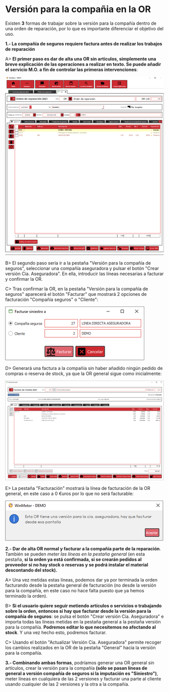# Versión para la compañia en la OR

Existen **3** formas de trabajar sobre la versión para la compañía dentro de una orden de reparación, por lo que es importante diferenciar el objetivo del uso.

**1.- La compañía de seguros requiere factura antes de realizar los trabajos de reparación**

A> **El primer paso es dar de alta una OR sin artículos, simplemente una breve explicación de las operaciones a realizar en texto. Se puede añadir el servicio M.O. a fin de controlar las primeras intervenciones**:

![](<../../.gitbook/assets/imagen (13).png>)

B> El segundo paso sería ir a la pestaña "Versión para la compañía de seguros", seleccionar una compañía aseguradora y pulsar el botón "Crear versión Cia. Aseguradora". En ella, introducir las líneas necesarias a facturar y confirmar la OR.

C> Tras confirmar la OR, en la pestaña "Versión para la compañía de seguros" aparecerá el botón "Facturar" que mostrará 2 opciones de facturación "Compañía seguros" o "Cliente":

![](<../../.gitbook/assets/imagen (15).png>)

D> Generará una factura a la compañía sin haber añadido ningún pedido de compras o reserva de stock, ya que la OR general sigue como inicialmente:

![](<../../.gitbook/assets/imagen (16).png>)

E> La pestaña "Facturación" mostrará la línea de facturación de la OR general, en este caso a 0 €uros por lo que no será facturable:

![](<../../.gitbook/assets/imagen (17).png>)

**2.- Dar de alta OR normal y facturar a la compañía parte de la reparación**. También se pueden _meter las líneas en la pestaña general_ (en esta pestaña, **si la orden ya está confirmada, si se crearán pedidos al proveedor si no hay stock o reservas y se podrá instalar el material descontando del stock).**

A> Una vez metidas estas líneas, podemos dar ya por terminada la orden facturando desde la pestaña general de facturación (no desde la versión para la compañía, en este caso no hace falta puesto que ya hemos terminado la orden).

B> **Si el usuario quiere seguir metiendo artículos o servicios o trabajando sobre la orden, entonces sí hay que facturar desde la versión para la compañía de seguros**: se pulsa el botón "Crear versión Cia. Aseguradora" e importa todas las líneas metidas en la pestaña general a la pestaña versión para la compañía. **Podremos editar lo que necesitemos no afectando al stock**. Y una vez hecho esto, podremos facturar.

C> Usando el botón "Actualizar Versión Cia. Aseguradora" permite recoger los cambios realizados en la OR de la pestaña "General" hacia la versión para la compañía.

**3.- Combinando ambas formas**, podríamos generar una OR general sin artículos, crear la versión para la compañía **(sólo se pasan líneas de general a versión compañía de seguros si la imputación es "Siniestro")**, meter líneas en cualquiera de las 2 versiones y facturar una parte al cliente usando cualquier de las 2 versiones y la otra a la compañía.
